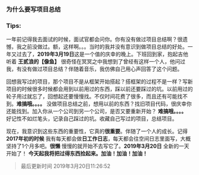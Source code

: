 ### 为什么要写项目总结

### Tips:
一年前记得我去面试的时候，面试官都会问你。你有没有做过项目总结啊？很遗憾，我之前没做过。额，这样啊。。。当时的我并没有意识到做项目总结的好处。一年又过去了，**2019年3月19日**这是一个值的庆幸的晚上。下班回到家，抱起吉他听着 **王贰浪的【像鱼】** 很奇怪在冥冥之中我想到了曾经有这样一个人，他问过我，有没有做过项目总结？伴随着音乐，我仿佛自己用心声回答了这个问题。

回想我写过的项目，那个项目不是从框架开始搭起？搭框架的过程不是一样？写新项目的时候很多时候都会用到以前用过的东西，踩以前还要踩过的坑。以前用过的轮子用过就忘了，回想起还要慢慢找。不仅时间花费了很多，而且还有可能找不到。**难搞哦。。。。** 没做项目总结之前，想用以前的东西？找旧项目代码，很庆幸你还能找到。加入你从一个公司到另一个公司，是否又要重新开始？ **难搞哦。。。。** 好记性不如烂笔头，记录自己踩过的坑。收藏自己写过的项目，总结项目。

 现在，我意识到这些东西的重要性，它真的**很重要**。伴随了一个人的成长。记得**2017年初的时候** 我有每天都会做**日工作日志**，每天都会往空间日志里面写，大概坚持了1个月多吧。**很懒** 慢慢的就开始不去写它了。**2019年3月20日** 全新的一天开始了！ **今天起我将把过得东西捡起来。加油！加油！加油！**


> 最后更新时间 2019年3月20日11:26:52